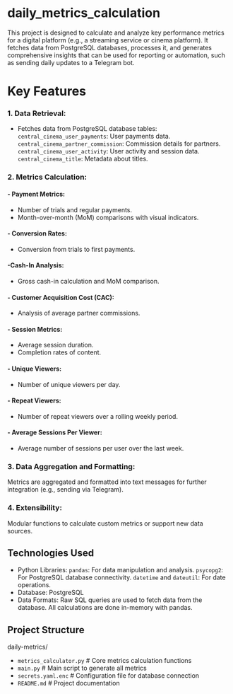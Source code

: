 # daily_metrics_calculation
This project is designed to calculate and analyze key performance metrics for a digital platform (e.g., a streaming service or cinema platform). It fetches data from PostgreSQL databases, processes it, and generates comprehensive insights that can be used for reporting or automation, such as sending daily updates to a Telegram bot.
# Key Features

### 1. Data Retrieval:
- Fetches data from PostgreSQL database tables:
`central_cinema_user_payments`: User payments data.
`central_cinema_partner_commission`: Commission details for partners.
`central_cinema_user_activity`: User activity and session data.
`central_cinema_title`: Metadata about titles.

### 2. Metrics Calculation:
#### - Payment Metrics:
- Number of trials and regular payments.
- Month-over-month (MoM) comparisons with visual indicators.
#### - Conversion Rates:
- Conversion from trials to first payments.
#### -Cash-In Analysis:
- Gross cash-in calculation and MoM comparison.
#### - Customer Acquisition Cost (CAC):
- Analysis of average partner commissions.
#### - Session Metrics:
- Average session duration.
- Completion rates of content.
#### - Unique Viewers:
- Number of unique viewers per day.
#### - Repeat Viewers:
- Number of repeat viewers over a rolling weekly period.
#### - Average Sessions Per Viewer:
- Average number of sessions per user over the last week.

### 3. Data Aggregation and Formatting:
Metrics are aggregated and formatted into text messages for further integration (e.g., sending via Telegram).
### 4. Extensibility:
Modular functions to calculate custom metrics or support new data sources.

## Technologies Used
- Python Libraries:
`pandas`: For data manipulation and analysis.
`psycopg2`: For PostgreSQL database connectivity.
`datetime` and `dateutil`: For date operations.
- Database:
PostgreSQL
- Data Formats:
Raw SQL queries are used to fetch data from the database.
All calculations are done in-memory with pandas.

## Project Structure

daily-metrics/
- `metrics_calculator.py`        # Core metrics calculation functions
- `main.py`                      # Main script to generate all metrics
- `secrets.yaml.enc`             # Configuration file for database connection
- `README.md`                    # Project documentation


